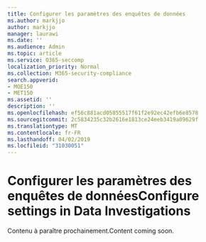 ```yaml
---
title: Configurer les paramètres des enquêtes de données
ms.author: markjjo
author: markjjo
manager: laurawi
ms.date: ''
ms.audience: Admin
ms.topic: article
ms.service: O365-seccomp
localization_priority: Normal
ms.collection: M365-security-compliance
search.appverid:
- MOE150
- MET150
ms.assetid: ''
description: ''
ms.openlocfilehash: ef56c881acd05855517f61f2e92ec42efb6e8578
ms.sourcegitcommit: 2c5834235c32b2616e1813ce24eeb3419a09629f
ms.translationtype: MT
ms.contentlocale: fr-FR
ms.lasthandoff: 04/02/2019
ms.locfileid: "31030051"
---
```

# <a name="configure-settings-in-data-investigations"></a><span data-ttu-id="99126-102">Configurer les paramètres des enquêtes de données</span><span class="sxs-lookup"><span data-stu-id="99126-102">Configure settings in Data Investigations</span></span>

<span data-ttu-id="99126-103">Contenu à paraître prochainement.</span><span class="sxs-lookup"><span data-stu-id="99126-103">Content coming soon.</span></span>